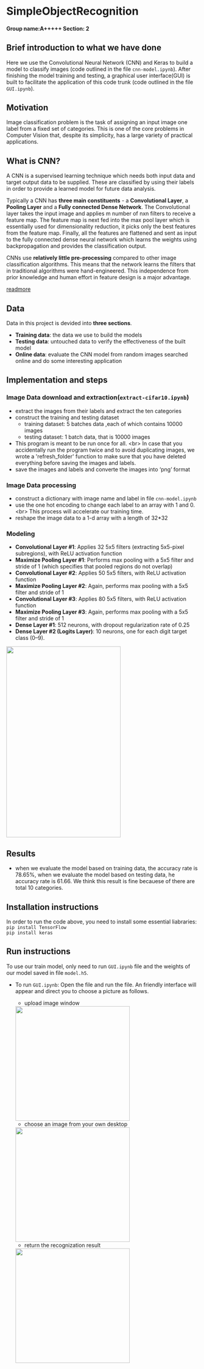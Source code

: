 # SimpleObjectRecognition
#### Group name:A+++++               Section: 2

## Brief introduction to what we have done
Here we use the Convolutional Neural Network (CNN) and Keras to build a model to classify images (code outlined in the file `cnn-model.ipynb`). After finishing the model training and testing, a graphical user interface(GUI) is built to facilitate the application of this code trunk (code outlined in the file `GUI.ipynb`).

## Motivation 
Image classification problem is the task of assigning an input image one label from a fixed set of categories. This is one of the core problems in Computer Vision that, despite its simplicity, has a large variety of practical applications.

## What is CNN?
A CNN is a supervised learning technique which needs both input data and target output data to be supplied. These are classified by using their labels in order to provide a learned model for future data analysis.

Typically a CNN has **three main constituents** - a **Convolutional Layer**, a **Pooling Layer** and a **Fully connected Dense Network**. The Convolutional layer takes the input image and applies m number of nxn filters to receive a feature map. The feature map is next fed into the max pool layer which is essentially used for dimensionality reduction, it picks only the best features from the feature map. Finally, all the features are flattened and sent as input to the fully connected dense neural network which learns the weights using backpropagation and provides the classification output.

CNNs use **relatively little pre-processing** compared to other image classification algorithms. This means that the network learns the filters that in traditional algorithms were hand-engineered. This independence from prior knowledge and human effort in feature design is a major advantage.

[readmore](https://en.wikipedia.org/wiki/Convolutional_neural_network)  

## Data
Data in this project is devided into **three sections**. 
* **Training data**: the data we use to build the models
* **Testing data**: untouched data to verify the effectiveness of the built model
* **Online data**: evaluate the CNN model from random images searched online and do some interesting application

## Implementation and steps

### Image Data download and extraction(`extract-cifar10.ipynb`)
* extract the images from their labels and extract the ten categories
* construct the training and testing dataset
    * training dataset: 5 batches data ,each of which contains 10000 images
    * testing dataset: 1 batch data, that is 10000 images 
* This program is meant to be run once for all. <br\>
In case that you accidentally run the program twice and to avoid duplicating images, we wrote a  'refresh_folder' function to make sure that you have deleted everything before saving the images and labels.
* save the images and labels and converte the images into ‘png’ format

### Image Data processing 
* construct a dictionary with image name and label in file `cnn-model.ipynb`
* use the one hot encoding to change each label to an array with 1 and 0. <br\>
This process will accelerate our training time. 
* reshape the image data to a 1-d array with a length of 32*32

### Modeling
* **Convolutional Layer #1**: Applies 32 5x5 filters (extracting 5x5-pixel subregions), with ReLU activation function
* **Maximize Pooling Layer #1**: Performs max pooling with a 5x5 filter and stride of 1 (which specifies that pooled regions do not overlap)
* **Convolutional Layer #2**: Applies 50 5x5 filters, with ReLU activation function
* **Maximize Pooling Layer #2**: Again, performs max pooling with a 5x5 filter and stride of 1
* **Convolutional Layer #3**: Applies 80 5x5 filters, with ReLU activation function
* **Maximize Pooling Layer #3**: Again, performs max pooling with a 5x5 filter and stride of 1
* **Dense Layer #1**: 512 neurons, with dropout regularization rate of 0.25
* **Dense Layer #2 (Logits Layer)**: 10 neurons, one for each digit target class (0–9).

<img src="https://github.com/nding17/SimpleObjectRecognition/blob/master/data/readme_data/pic4.png" width="300" height="500">

## Results
* when we evaluate the model based on training data, the accuracy rate is 78.65%, when we evaluate the model based on testing data, he accuracy rate is 61.66. We think this result is fine becauese of there are  total 10 categories.

## Installation instructions
In order to run the code above, you need to install some essential liabraries:<br/>
```pip install TensorFlow  ``` <br/>
```pip install keras ```


## Run instructions
To use our train model, only need to run `GUI.ipynb` file and the weights of our model saved in file `model.h5`.
* To run `GUI.ipynb`: Open the file and run the file. An friendly interface will appear and direct you to choose a picture as follows.
    * upload image window 
    
    <img src="https://github.com/nding17/SimpleObjectRecognition/blob/master/data/readme_data/pic1.jpg" width="300" height="300">
    
    * choose an image from your own desktop
    
    <img src="https://github.com/nding17/SimpleObjectRecognition/blob/master/data/readme_data/pic2.jpg" width="300" height="300">
    
    * return the recognization result
     
    <img src="https://github.com/nding17/SimpleObjectRecognition/blob/master/data/readme_data/pic3.jpg" width="300" height="300">